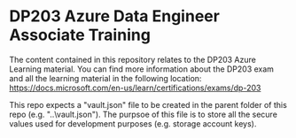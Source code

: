 # DP203 Azure Data Engineer Associate Training
The content contained in this repository relates to the DP203 Azure Learning material. You can find more information about the DP203 exam and all the learning material in the following location: https://docs.microsoft.com/en-us/learn/certifications/exams/dp-203

This repo expects a "vault.json" file to be created in the parent folder of this repo (e.g. "..\\vault.json"). The purpsoe of this file is to store all the secure values used for development purposes (e.g. storage account keys).
